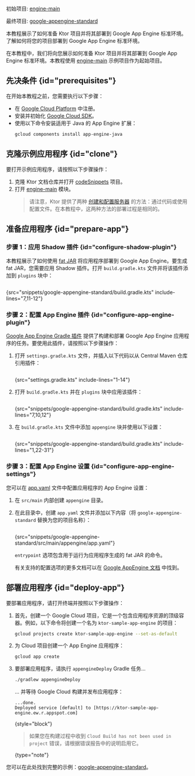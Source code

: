 [//]: # (title: Google App Engine)

<show-structure for="chapter" depth="2"/>

<tldr>
<p>
<control>初始项目</control>: <a href="https://github.com/ktorio/ktor-documentation/tree/%ktor_version%/codeSnippets/snippets/engine-main">engine-main</a>
</p>
<p>
<control>最终项目</control>: <a href="https://github.com/ktorio/ktor-documentation/tree/%ktor_version%/codeSnippets/snippets/google-appengine-standard">google-appengine-standard</a>
</p>
</tldr>

<web-summary>
本教程展示了如何准备 Ktor 项目并将其部署到 Google App Engine 标准环境。
</web-summary>

<link-summary>
了解如何将您的项目部署到 Google App Engine 标准环境。
</link-summary>

在本教程中，我们将向您展示如何准备 Ktor 项目并将其部署到 Google App Engine 标准环境。本教程使用 [engine-main](https://github.com/ktorio/ktor-documentation/tree/%ktor_version%/codeSnippets/snippets/engine-main) 示例项目作为起始项目。

## 先决条件 {id="prerequisites"}
在开始本教程之前，您需要执行以下步骤：
* 在 [Google Cloud Platform](https://console.cloud.google.com/) 中注册。
* 安装并初始化 [Google Cloud SDK](https://cloud.google.com/sdk/docs/install)。
* 使用以下命令安装适用于 Java 的 App Engine 扩展：
   ```Bash
   gcloud components install app-engine-java
   ```

## 克隆示例应用程序 {id="clone"}
要打开示例应用程序，请按照以下步骤操作：
1. 克隆 Ktor 文档仓库并打开 [codeSnippets](https://github.com/ktorio/ktor-documentation/tree/%ktor_version%/codeSnippets) 项目。
2. 打开 [engine-main](https://github.com/ktorio/ktor-documentation/tree/%ktor_version%/codeSnippets/snippets/engine-main) 模块。
   > 请注意，Ktor 提供了两种 [创建和配置服务器](server-create-and-configure.topic) 的方法：通过代码或使用配置文件。在本教程中，这两种方法的部署过程是相同的。

## 准备应用程序 {id="prepare-app"}
### 步骤 1：应用 Shadow 插件 {id="configure-shadow-plugin"}
本教程展示了如何使用 [fat JAR](server-fatjar.md) 将应用程序部署到 Google App Engine。要生成 fat JAR，您需要应用 Shadow 插件。打开 `build.gradle.kts` 文件并将该插件添加到 `plugins` 块中：
```kotlin
```
{src="snippets/google-appengine-standard/build.gradle.kts" include-lines="7,11-12"}

### 步骤 2：配置 App Engine 插件 {id="configure-app-engine-plugin"}
[Google App Engine Gradle 插件](https://github.com/GoogleCloudPlatform/app-gradle-plugin) 提供了构建和部署 Google App Engine 应用程序的任务。要使用此插件，请按照以下步骤操作：

1. 打开 `settings.gradle.kts` 文件，并插入以下代码以从 Central Maven 仓库引用插件：
   ```groovy
   ```
   {src="settings.gradle.kts" include-lines="1-14"}

2. 打开 `build.gradle.kts` 并在 `plugins` 块中应用该插件：
   ```kotlin
   ```
   {src="snippets/google-appengine-standard/build.gradle.kts" include-lines="7,10,12"}

3. 在 `build.gradle.kts` 文件中添加 `appengine` 块并使用以下设置：
   ```kotlin
   ```
   {src="snippets/google-appengine-standard/build.gradle.kts" include-lines="1,22-31"}

### 步骤 3：配置 App Engine 设置 {id="configure-app-engine-settings"}
您可以在 [app.yaml](https://cloud.google.com/appengine/docs/standard/python/config/appref) 文件中配置应用程序的 App Engine 设置：
1. 在 `src/main` 内部创建 `appengine` 目录。
2. 在此目录中，创建 `app.yaml` 文件并添加以下内容（将 `google-appengine-standard` 替换为您的项目名称）：
   ```yaml
   ```
   {src="snippets/google-appengine-standard/src/main/appengine/app.yaml"}
   
   `entrypoint` 选项包含用于运行为应用程序生成的 fat JAR 的命令。

   有关支持的配置选项的更多文档可以在 [Google AppEngine 文档](https://cloud.google.com/appengine/docs/standard/reference/app-yaml?tab=java) 中找到。

## 部署应用程序 {id="deploy-app"}

要部署应用程序，请打开终端并按照以下步骤操作：

1. 首先，创建一个 Google Cloud 项目，它是一个包含应用程序资源的顶级容器。例如，以下命令将创建一个名为 `ktor-sample-app-engine` 的项目：
   ```Bash
   gcloud projects create ktor-sample-app-engine --set-as-default
   ```
   
2. 为 Cloud 项目创建一个 App Engine 应用程序：
   ```Bash
   gcloud app create
   ```

3. 要部署应用程序，请执行 `appengineDeploy` Gradle 任务...
   ```Bash
   ./gradlew appengineDeploy
   ```
   ... 并等待 Google Cloud 构建并发布应用程序：
   ```
   ...done.
   Deployed service [default] to [https://ktor-sample-app-engine.ew.r.appspot.com]
   ```
   {style="block"}
   > 如果您在构建过程中收到 `Cloud Build has not been used in project` 错误，请根据错误报告中的说明启用它。
   >
   {type="note"}

您可以在此处找到完整的示例：[google-appengine-standard](https://github.com/ktorio/ktor-documentation/tree/%ktor_version%/codeSnippets/snippets/google-appengine-standard)。
